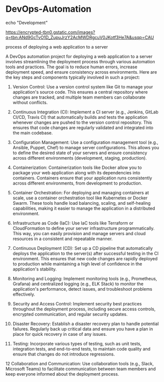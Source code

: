 # DevOps-Automation
echo "Development"

https://encrypted-tbn0.gstatic.com/images?q=tbn:ANd9GcTvO1D_ZupuJrzY2AcMWDRgcuV0JKotf3He7A&usqp=CAU

process of deploying a web application to a server

A DevOps automation project for deploying a web application to a server involves streamlining the deployment process through various automation tools and practices. The goal is to reduce human errors, increase deployment speed, and ensure consistency across environments. Here are the key steps and components typically involved in such a project:

1. Version Control: Use a version control system like Git to manage your application's source code. This ensures a central repository where changes are tracked, and multiple team members can collaborate without conflicts.

2. Continuous Integration (CI): Implement a CI server (e.g., Jenkins, GitLab CI/CD, Travis CI) that automatically builds and tests the application whenever changes are pushed to the version control repository. This ensures that code changes are regularly validated and integrated into the main codebase.

3. Configuration Management: Use a configuration management tool (e.g., Ansible, Puppet, Chef) to manage server configurations. This allows you to define the desired state of your servers and ensure consistency across different environments (development, staging, production).

4. Containerization: Containerization tools like Docker allow you to package your web application along with its dependencies into containers. Containers ensure that your application runs consistently across different environments, from development to production.

5. Container Orchestration: For deploying and managing containers at scale, use a container orchestration tool like Kubernetes or Docker Swarm. These tools handle load balancing, scaling, and self-healing capabilities, making it easier to manage the application in a distributed environment.

6. Infrastructure as Code (IaC): Use IaC tools like Terraform or CloudFormation to define your server infrastructure programmatically. This way, you can easily provision and manage servers and cloud resources in a consistent and repeatable manner.

7. Continuous Deployment (CD): Set up a CD pipeline that automatically deploys the application to the server(s) after successful testing in the CI environment. This ensures that new code changes are rapidly deployed to production while maintaining a high level of confidence in the application's stability.

8. Monitoring and Logging: Implement monitoring tools (e.g., Prometheus, Grafana) and centralized logging (e.g., ELK Stack) to monitor the application's performance, detect issues, and troubleshoot problems effectively.

9. Security and Access Control: Implement security best practices throughout the deployment process, including secure access controls, encrypted communication, and regular security updates.

10. Disaster Recovery: Establish a disaster recovery plan to handle potential failures. Regularly back up critical data and ensure you have a plan in place for quick recovery in case of any issues.

11. Testing: Incorporate various types of testing, such as unit tests, integration tests, and end-to-end tests, to maintain code quality and ensure that changes do not introduce regressions.

12 Collaboration and Communication: Use collaboration tools (e.g., Slack, Microsoft Teams) to facilitate communication between team members and keep everyone informed about the deployment process.
